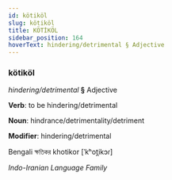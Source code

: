 ```yaml
---
id: kötiköl
slug: kötiköl
title: KÖTİKÖL
sidebar_position: 164
hoverText: hindering/detrimental § Adjective
---
```


### kötiköl

*hindering/detrimental* **§** Adjective

**Verb**: to be hindering/detrimental

**Noun**: hindrance/detrimentality/detriment

**Modifier**: hindering/detrimental

Bengali ক্ষতিকর khotikor [ˈkʰot̪ikɔɾ]

*Indo-Iranian Language Family*